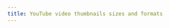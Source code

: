 ```yaml
---
title: YouTube video thumbnails sizes and formats
---
```


<script src="https://gist.githubusercontent.com/bojanvidanovic/0b31443827c2c424469da754376180d4.js"> </script>
